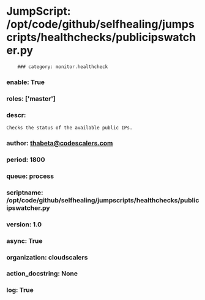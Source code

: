 
# JumpScript: /opt/code/github/selfhealing/jumpscripts/healthchecks/publicipswatcher.py
        ### category: monitor.healthcheck
### enable: True
### roles: ['master']
### descr: 
```
Checks the status of the available public IPs.

```
### author: thabeta@codescalers.com
### period: 1800
### queue: process
### scriptname: /opt/code/github/selfhealing/jumpscripts/healthchecks/publicipswatcher.py
### version: 1.0
### async: True
### organization: cloudscalers
### action_docstring: None
### log: True
